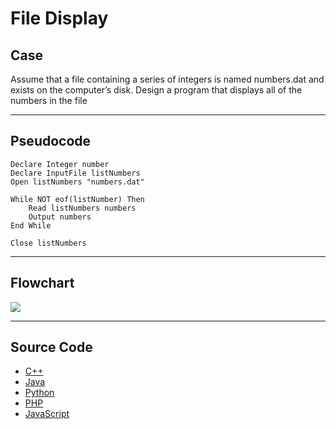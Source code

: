 # File Display

## Case

Assume that a file containing a series of integers is named numbers.dat and exists on the computer’s disk. Design a program that displays all of the numbers in the file

<hr>

## Pseudocode

```
Declare Integer number
Declare InputFile listNumbers
Open listNumbers "numbers.dat"

While NOT eof(listNumber) Then
    Read listNumbers numbers
    Output numbers
End While

Close listNumbers
```

<hr>

## Flowchart

<img src="Flowchart.png"  >

<hr>

## Source Code

- [C++](fileDisplay.cpp)
- [Java](.java)
- [Python](.py)
- [PHP](.php)
- [JavaScript](.js)
